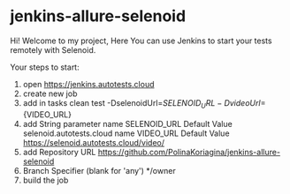 # jenkins-allure-selenoid

Hi!
Welcome to my project, 
Here You can use Jenkins to start your tests remotely with Selenoid.

Your steps to start:

1. open https://jenkins.autotests.cloud
2. create new job
3. add in tasks clean test -DselenoidUrl=${SELENOID_URL} -DvideoUrl=${VIDEO_URL}  
4. add String parameter
   name SELENOID_URL Default Value selenoid.autotests.cloud
   name VIDEO_URL Default Value https://selenoid.autotests.cloud/video/
5. add Repository URL https://github.com/PolinaKoriagina/jenkins-allure-selenoid
6. Branch Specifier (blank for 'any')  */owner
7. build the job


  
